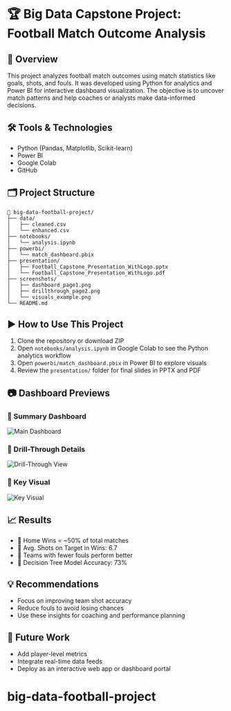 
# 🏆 Big Data Capstone Project: Football Match Outcome Analysis

## 📌 Overview
This project analyzes football match outcomes using match statistics like goals, shots, and fouls.
It was developed using Python for analytics and Power BI for interactive dashboard visualization.
The objective is to uncover match patterns and help coaches or analysts make data-informed decisions.

## 🛠️ Tools & Technologies
- Python (Pandas, Matplotlib, Scikit-learn)
- Power BI
- Google Colab
- GitHub

## 🗂️ Project Structure

```
📁 big-data-football-project/
├── data/
│   ├── cleaned.csv
│   └── enhanced.csv
├── notebooks/
│   └── analysis.ipynb
├── powerbi/
│   └── match_dashboard.pbix
├── presentation/
│   ├── Football_Capstone_Presentation_WithLogo.pptx
│   └── Football_Capstone_Presentation_WithLogo.pdf
├── screenshots/
│   ├── dashboard_page1.png
│   ├── drillthrough_page2.png
│   └── visuals_example.png
└── README.md
```

## ▶️ How to Use This Project

1. Clone the repository or download ZIP
2. Open `notebooks/analysis.ipynb` in Google Colab to see the Python analytics workflow
3. Open `powerbi/match_dashboard.pbix` in Power BI to explore visuals
4. Review the `presentation/` folder for final slides in PPTX and PDF

## 📷 Dashboard Previews

### 🔹 Summary Dashboard
![Main Dashboard](screenshots/dashboard_page1.png)

### 🔹 Drill-Through Details
![Drill-Through View](screenshots/drillthrough_page2.png)

### 🔹 Key Visual
![Key Visual](screenshots/visuals_example.png)

## 📈 Results

- 🔹 Home Wins = ~50% of total matches
- 🔹 Avg. Shots on Target in Wins: 6.7
- 🔹 Teams with fewer fouls perform better
- 🔹 Decision Tree Model Accuracy: 73%

## 💡 Recommendations

- Focus on improving team shot accuracy
- Reduce fouls to avoid losing chances
- Use these insights for coaching and performance planning

## 🔮 Future Work

- Add player-level metrics
- Integrate real-time data feeds
- Deploy as an interactive web app or dashboard portal
# big-data-football-project
